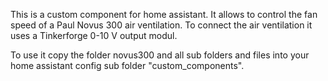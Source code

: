 This is a custom component for home assistant.
It allows to control the fan speed of a Paul Novus 300 air ventilation.
To connect the air ventilation it uses a Tinkerforge 0-10 V output modul.

To use it copy the folder novus300 and all sub folders and files into your home assistant config sub folder "custom_components".
